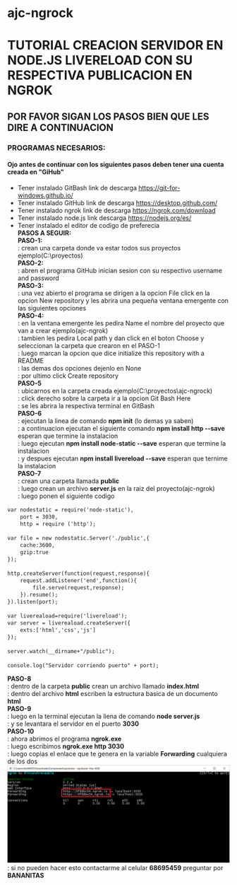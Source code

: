 # ajc-ngrock
# TUTORIAL CREACION SERVIDOR EN NODE.JS LIVERELOAD CON SU RESPECTIVA PUBLICACION EN NGROK
##               POR FAVOR SIGAN LOS PASOS BIEN QUE LES DIRE A CONTINUACION
### PROGRAMAS NECESARIOS:  
#### Ojo antes de continuar con los siguientes pasos deben tener una cuenta creada en "GiHub"  
* Tener instalado GitBash link de descarga https://git-for-windows.github.io/  
* Tener instalado GitHub link de descarga https://desktop.github.com/  
* Tener instalado ngrok link de descarga https://ngrok.com/download  
* Tener instalado node.js link descarga https://nodejs.org/es/
* Tener instalado el editor de codigo de preferecia  
**PASOS A SEGUIR:**  
**PASO-1:**  
: crean una carpeta donde va estar todos sus proyectos ejemplo(C:\proyectos)  
**PASO-2:**  
: abren el programa GitHub inician sesion con su respectivo username and password  
**PASO-3:**  
: una vez abierto el programa se dirigen a la opcion File click en la opcion New repository y les abrira una pequeña ventana emergente con las siguientes opciones  
**PASO-4:**  
: en la ventana emergente les pedira Name el nombre del proyecto que van a crear ejemplo(ajc-ngrok)  
: tambien les pedira Local path y dan click en el boton Choose y seleccionan la carpeta que crearon en el PASO-1  
: luego marcan la opcion que dice initialize this repository with a README  
: las demas dos opciones dejenlo en None  
: por ultimo click Create repository  
**PASO-5**      
: ubicarnos en la carpeta creada ejemplo(C:\proyectos\ajc-ngrock)  
: click derecho sobre la carpeta ir a la opcion Git Bash Here  
: se les abrira la respectiva terminal en GitBash  
**PASO-6**  
: ejecutan la linea de comando **npm init** (lo demas ya saben)  
: a continuacion ejecutan el siguiente comando **npm install http --save** esperan que termine la instalacion  
: luego ejecutan **npm install node-static --save** esperan que termine la instalacion  
: y despues ejecutan **npm install livereload --save** esperan que ternime la instalacion  
**PASO-7**  
: crean una carpeta llamada **public**  
: luego crean un archivo **server.js** en la raiz del proyecto(ajc-ngrok)  
: luego ponen el siguiente codigo  
~~~
var nodestatic = require('node-static'),
    port = 3030,
    http = require ('http');

var file = new nodestatic.Server('./public',{
    cache:3600,
    gzip:true
});

http.createServer(function(request,response){
    request.addListener('end',function(){
        file.serve(request,response);
    }).resume();
}).listen(port);

var livereaload=require('livereload');
var server = livereaload.createServer({
    exts:['html','css','js']
});

server.watch(__dirname+"/public");

console.log("Servidor corriendo puerto" + port);
~~~
**PASO-8**  
: dentro de la carpeta **public** crean un archivo llamado **index.html**  
: dentro del archivo **html** escriben la estructura basica de un documento **html**  
**PASO-9**  
: luego en la terminal ejecutan la liena de comando **node server.js**  
: y se levantara el servidor en el puerto **3030**  
**PASO-10**  
: ahora abrimos el programa **ngrok.exe**  
: luego escribimos **ngrok.exe http 3030**  
: luego copias el enlace que te genera en la variable **Forwarding** cualquiera de los dos  
![Sin titulo](img/sonsosgg.png)  
: si no pueden hacer esto contactarme al celular **68695459** preguntar por **BANANITAS**
